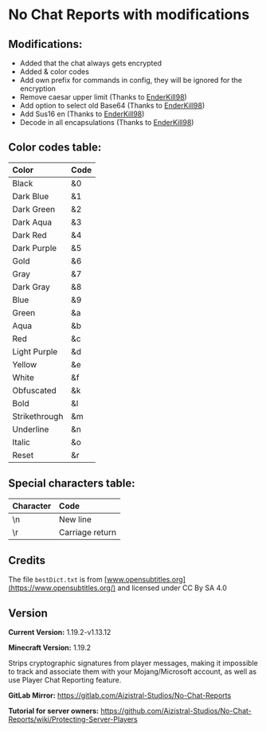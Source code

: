 # No Chat Reports with modifications

## Modifications:
- Added that the chat always gets encrypted
- Added & color codes
- Add own prefix for commands in config, they will be ignored for the encryption
- Remove caesar upper limit (Thanks to [EnderKill98](https://github.com/EnderKill98))
- Add option to select old Base64 (Thanks to [EnderKill98](https://github.com/EnderKill98))
- Add Sus16 en (Thanks to [EnderKill98](https://github.com/EnderKill98))
- Decode in all encapsulations (Thanks to [EnderKill98](https://github.com/EnderKill98))


## Color codes table:
| Color | Code |
|:------|:-----|
| Black | &0 |
| Dark Blue | &1 |
| Dark Green | &2 |
| Dark Aqua | &3 |
| Dark Red | &4 |
| Dark Purple | &5 |
| Gold | &6 |
| Gray | &7 |
| Dark Gray | &8 |
| Blue | &9 |
| Green | &a |
| Aqua | &b |
| Red | &c |
| Light Purple | &d |
| Yellow | &e |
| White | &f |
| Obfuscated | &k |
| Bold | &l |
| Strikethrough | &m |
| Underline | &n |
| Italic | &o |
| Reset | &r |

## Special characters table:
| Character | Code |
|:----------|:----|
| \n        | New line |
| \r        | Carriage return |

## Credits

The file `bestDict.txt` is from [www.opensubtitles.org](https://www.opensubtitles.org/) and licensed under CC By SA 4.0 

## Version

**Current Version:** 1.19.2-v1.13.12

**Minecraft Version:** 1.19.2

Strips cryptographic signatures from player messages, making it impossible to track and associate them with your Mojang/Microsoft account, as well as use Player Chat Reporting feature.

**GitLab Mirror:** https://gitlab.com/Aizistral-Studios/No-Chat-Reports

**Tutorial for server owners:** https://github.com/Aizistral-Studios/No-Chat-Reports/wiki/Protecting-Server-Players
